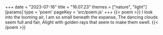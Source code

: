 +++
date = "2023-07-16"
title = "16.07.23"
themes = ["nature", "light"]
[params]
  type = 'poem'
  pageKey = 'src/poem.js'
+++
{{< poem >}}
I look into the looming air,
I am so small beneath the expanse,
The dancing clouds seem full and fair,
Alight with golden rays that seem to make them swell.
{{< /poem >}}